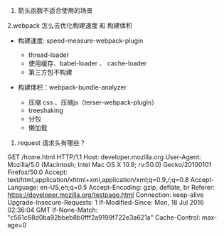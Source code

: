 

1. 箭头函数不适合使用的场景





2.webpack 怎么去优化构建速度 和 构建体积

- 构建速度: speed-measure-webpack-plugin
    - thread-loader
    - 使用缓存、babel-loader 、 cache-loader
    - 第三方包不构建


- 构建体积：webpack-bundle-analyzer
  - 压缩 css 、压缩js（terser-webpack-plugin）
  - treeshaking
  - 分包
  - 懒加载



1. request 请求头有哪些？


GET /home.html HTTP/1.1
Host: developer.mozilla.org
User-Agent: Mozilla/5.0 (Macintosh; Intel Mac OS X 10.9; rv:50.0) Gecko/20100101 Firefox/50.0
Accept: text/html,application/xhtml+xml,application/xml;q=0.9,*/*;q=0.8
Accept-Language: en-US,en;q=0.5
Accept-Encoding: gzip, deflate, br
Referer: https://developer.mozilla.org/testpage.html
Connection: keep-alive
Upgrade-Insecure-Requests: 1
If-Modified-Since: Mon, 18 Jul 2016 02:36:04 GMT
If-None-Match: "c561c68d0ba92bbeb8b0fff2a9199f722e3a621a"
Cache-Control: max-age=0

